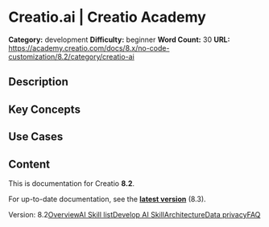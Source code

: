 # Creatio.ai | Creatio Academy

**Category:** development **Difficulty:** beginner **Word Count:** 30 **URL:**
https://academy.creatio.com/docs/8.x/no-code-customization/8.2/category/creatio-ai

## Description

## Key Concepts

## Use Cases

## Content

This is documentation for Creatio **8.2**.

For up-to-date documentation, see the
**[latest version](/docs/8.x/no-code-customization/category/creatio-ai)** (8.3).

Version:
8.2[Overview](/docs/8.x/no-code-customization/8.2/customization-tools/ai-tools/copilot/creatio-ai-overview)[AI Skill list](/docs/8.x/no-code-customization/8.2/customization-tools/ai-tools/copilot/ai-skill-list)[Develop AI Skill](/docs/8.x/no-code-customization/8.2/category/develop-ai-skill)[Architecture](/docs/8.x/no-code-customization/8.2/customization-tools/ai-tools/copilot/creatio-ai-architecture)[Data privacy](/docs/8.x/no-code-customization/8.2/customization-tools/ai-tools/copilot/data-privacy)[FAQ](/docs/8.x/no-code-customization/8.2/customization-tools/ai-tools/copilot/creatio-ai-faq)

